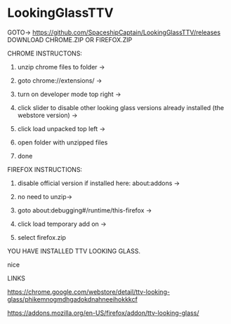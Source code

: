 # LookingGlassTTV

GOTO-> https://github.com/SpaceshipCaptain/LookingGlassTTV/releases
DOWNLOAD CHROME.ZIP OR FIREFOX.ZIP

CHROME INSTRUCTONS:

  1. unzip chrome files to folder ->

  2. goto chrome://extensions/ -> 

  3. turn on developer mode top right -> 

  4. click slider to disable other looking glass versions already installed (the webstore version) ->

  5. click load unpacked top left -> 

  6. open folder with unzipped files

  7. done


FIREFOX INSTRUCTIONS:

  1. disable official version if installed here: about:addons ->

  2. no need to unzip->

  3. goto about:debugging#/runtime/this-firefox ->

  4. click load temporary add on ->

  5. select firefox.zip


YOU HAVE INSTALLED TTV LOOKING GLASS.

nice


LINKS

https://chrome.google.com/webstore/detail/ttv-looking-glass/phikemnogmdhgadokdnahneeihokkkcf

https://addons.mozilla.org/en-US/firefox/addon/ttv-looking-glass/
